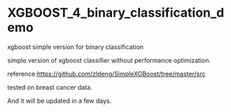 # XGBOOST_4_binary_classification_demo
xgboost simple version for binary classification

simple version of xgboost classifier without performance optimization.


reference:https://github.com/zldeng/SimpleXGBoost/tree/master/src


tested on breast cancer data.

And it will be updated in a few days.
